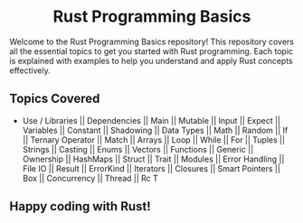
<!DOCTYPE html>
<html lang="en">
<head>
    <meta charset="UTF-8">
    <meta name="viewport" content="width=device-width, initial-scale=1.0">
</head>
<body>

<center> <h1>Rust Programming Basics</h1></center>

<p>Welcome to the Rust Programming Basics repository! This repository covers all the essential topics to get you started with Rust programming. Each topic is explained with examples to help you understand and apply Rust concepts effectively.</p>

<h2>Topics Covered</h2>

<ul>
    <li>Use / Libraries || Dependencies || Main || Mutable || Input || Expect || Variables || Constant || Shadowing || Data Types || Math || Random || If || Ternary Operator || Match || Arrays || Loop || While || For || Tuples || Strings || Casting || Enums || Vectors || Functions || Generic || Ownership || HashMaps || Struct || Trait || Modules || Error Handling || File IO || Result || ErrorKind || Iterators || Closures || Smart Pointers || Box || Concurrency || Thread || Rc T</li>
</ul>

<h2><p>Happy coding with Rust!</p></h2>



</body>
</html>
